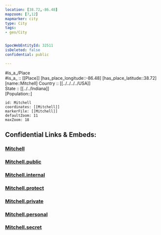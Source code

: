 ```yaml
---
location: [38.72,-86.48] 
mapzoom: [7,12] 
mapmarker: city 
type: City
tags:
- geo/City


SpocWebEntityId: 32511
isDeleted: false
confidential: public

---
```

#is_a_/Place  
#is_a_ :: [[Place]] 
[has_place_longitude::-86.48] 
[has_place_latitude::38.72] 
[name::Mitchell] 
Country :: [[../../../../USA]]  
State :: [[../../Indiana]]  
[Population::] 



```leaflet
id: Mitchell
coordinates: [[Mitchell]] 
markerFile: [[Mitchell]] 
defaultZoom: 11 
maxZoom: 18
```


## Confidential Links & Embeds: 

### [Mitchell](/_Standards/Earth/Continent/America~North/USA/USA~Central/Indiana/counties~Indiana/Lawrence,County/cities~Lawrence/Mitchell.md) 

### [Mitchell.public](/_public/Earth/Continent/America~North/USA/USA~Central/Indiana/counties~Indiana/Lawrence,County/cities~Lawrence/Mitchell.public.md) 

### [Mitchell.internal](/_internal/Earth/Continent/America~North/USA/USA~Central/Indiana/counties~Indiana/Lawrence,County/cities~Lawrence/Mitchell.internal.md) 

### [Mitchell.protect](/_protect/Earth/Continent/America~North/USA/USA~Central/Indiana/counties~Indiana/Lawrence,County/cities~Lawrence/Mitchell.protect.md) 

### [Mitchell.private](/_private/Earth/Continent/America~North/USA/USA~Central/Indiana/counties~Indiana/Lawrence,County/cities~Lawrence/Mitchell.private.md) 

### [Mitchell.personal](/_personal/Earth/Continent/America~North/USA/USA~Central/Indiana/counties~Indiana/Lawrence,County/cities~Lawrence/Mitchell.personal.md) 

### [Mitchell.secret](/_secret/Earth/Continent/America~North/USA/USA~Central/Indiana/counties~Indiana/Lawrence,County/cities~Lawrence/Mitchell.secret.md)

